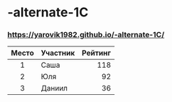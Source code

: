 # -alternate-1C
### https://yarovik1982.github.io/-alternate-1C/
| Место | Участник | Рейтинг |
|:-------:|----------|---------:|
| 1     | Саша     | 118     |
| 2     | Юля      | 92      |
| 3     | Даниил   | 36      |

